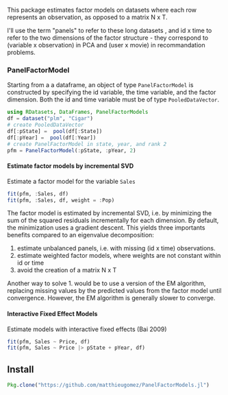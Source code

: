 
This package estimates factor models on datasets where each row represents an observation,  as opposed to a matrix N x T.

I'll use the term "panels" to refer to these long datasets , and id x time to refer to the two dimensions of the factor structure - they correspond to (variable x observation) in PCA and (user x movie) in recommandation problems.

### PanelFactorModel
Starting from a a dataframe,  an object of type `PanelFactorModel` is constructed by specifying the id variable, the time variable, and the factor dimension. Both the id and time variable must be of type `PooledDataVector`.

```julia
using RDatasets, DataFrames, PanelFactorModels
df = dataset("plm", "Cigar")
# create PooledDataVector
df[:pState] =  pool(df[:State])
df[:pYear] =  pool(df[:Year])
# create PanelFactorModel in state, year, and rank 2
pfm = PanelFactorModel(:pState, :pYear, 2)
```

#### Estimate factor models by incremental SVD
Estimate a factor model for the variable `Sales`

```julia
fit(pfm, :Sales, df)
fit(pfm, :Sales, df, weight = :Pop)
```

The factor model is estimated by incremental SVD, i.e. by minimizing the sum of the squared residuals incrementally for each dimension. By default, the minimization uses a gradient descent. This yields three importants benefits compared to an eigenvalue decomposition:
1. estimate unbalanced panels, i.e. with missing (id x time) observations. 
2. estimate weighted factor models, where weights are not constant within id or time
3. avoid the creation of a matrix N x T

Another way to solve 1. would be to use a version of the EM algorithm, replacing missing values by the predicted values from the factor model until convergence. However, the EM algorithm is generally slower to converge.

#### Interactive Fixed Effect Models
Estimate models with interactive fixed effects (Bai 2009) 

```julia
fit(pfm, Sales ~ Price, df)
fit(pfm, Sales ~ Price |> pState + pYear, df)
```


## Install

```julia
Pkg.clone("https://github.com/matthieugomez/PanelFactorModels.jl")
```